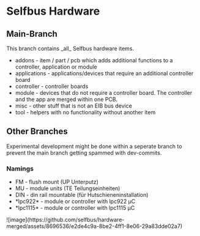 <h1>Selfbus Hardware</h1>
<h2>Main-Branch</h2>
This branch contains _all_ Selfbus hardware items. 

<ul>
<li> addons - item / part / pcb which adds additional functions to a controller, application or module 
<li> applications - applications/devices that require an additional controller board
<li> controller - controller boards
<li> module - devices that do not require a controller board. The controller and the app are merged within one PCB. 
<li> misc - other stuff that is not an EIB bus device
<li> tool - helpers with no functionality without another item
</ul>

<h2>Other Branches</h2>
Experimental development might be done within a seperate branch to prevent the main branch getting spammed with dev-commits. 

<h3>Namings</h3>
<ul>
<li>FM - flush mount (UP Unterputz)
<li>MU - module units (TE Teilungseinheiten)
<li>DIN - din rail mountable (für Hutschieneninstallation)
<li>*lpc922* - module or controller with lpc922 µC
<li>*lpc1115* - module or controller with lpc1115 µC
</ul>
![image](https://github.com/selfbus/hardware-merged/assets/8696536/e2de4c9a-8be2-4ff1-8e06-29a83dde02a7)
